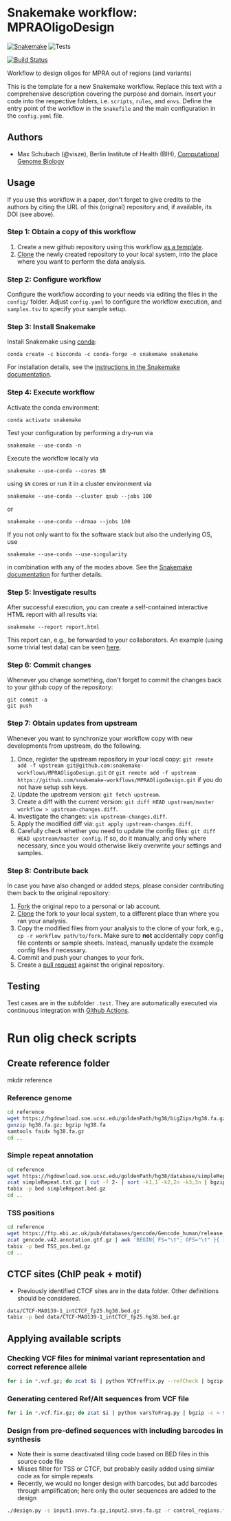 # Snakemake workflow: MPRAOligoDesign

[![Snakemake](https://img.shields.io/badge/snakemake-≥7.15.2-brightgreen.svg)](https://snakemake.bitbucket.io)
![Tests](https://github.com/kircherlab/MPRAOligoDesign/workflows/Tests/badge.svg)

[![Build Status](https://travis-ci.org/snakemake-workflows/MPRAOligoDesign.svg?branch=master)](https://travis-ci.org/snakemake-workflows/MPRAOligoDesign)

Workflow to design oligos for MPRA out of regions (and variants)

This is the template for a new Snakemake workflow. Replace this text with a comprehensive description covering the purpose and domain.
Insert your code into the respective folders, i.e. `scripts`, `rules`, and `envs`. Define the entry point of the workflow in the `Snakefile` and the main configuration in the `config.yaml` file.

## Authors

* Max Schubach (@visze), Berlin Institute of Health (BIH), [Computational Genome Biology](https://kircherlab.bihealth.org)

## Usage

If you use this workflow in a paper, don't forget to give credits to the authors by citing the URL of this (original) repository and, if available, its DOI (see above).

### Step 1: Obtain a copy of this workflow

1. Create a new github repository using this workflow [as a template](https://help.github.com/en/articles/creating-a-repository-from-a-template).
2. [Clone](https://help.github.com/en/articles/cloning-a-repository) the newly created repository to your local system, into the place where you want to perform the data analysis.

### Step 2: Configure workflow

Configure the workflow according to your needs via editing the files in the `config/` folder. Adjust `config.yaml` to configure the workflow execution, and `samples.tsv` to specify your sample setup.

### Step 3: Install Snakemake

Install Snakemake using [conda](https://conda.io/projects/conda/en/latest/user-guide/install/index.html):

    conda create -c bioconda -c conda-forge -n snakemake snakemake

For installation details, see the [instructions in the Snakemake documentation](https://snakemake.readthedocs.io/en/stable/getting_started/installation.html).

### Step 4: Execute workflow

Activate the conda environment:

    conda activate snakemake

Test your configuration by performing a dry-run via

    snakemake --use-conda -n

Execute the workflow locally via

    snakemake --use-conda --cores $N

using `$N` cores or run it in a cluster environment via

    snakemake --use-conda --cluster qsub --jobs 100

or

    snakemake --use-conda --drmaa --jobs 100

If you not only want to fix the software stack but also the underlying OS, use

    snakemake --use-conda --use-singularity

in combination with any of the modes above.
See the [Snakemake documentation](https://snakemake.readthedocs.io/en/stable/executable.html) for further details.

### Step 5: Investigate results

After successful execution, you can create a self-contained interactive HTML report with all results via:

    snakemake --report report.html

This report can, e.g., be forwarded to your collaborators.
An example (using some trivial test data) can be seen [here](https://cdn.rawgit.com/snakemake-workflows/rna-seq-kallisto-sleuth/master/.test/report.html).

### Step 6: Commit changes

Whenever you change something, don't forget to commit the changes back to your github copy of the repository:

    git commit -a
    git push

### Step 7: Obtain updates from upstream

Whenever you want to synchronize your workflow copy with new developments from upstream, do the following.

1. Once, register the upstream repository in your local copy: `git remote add -f upstream git@github.com:snakemake-workflows/MPRAOligoDesign.git` or `git remote add -f upstream https://github.com/snakemake-workflows/MPRAOligoDesign.git` if you do not have setup ssh keys.
2. Update the upstream version: `git fetch upstream`.
3. Create a diff with the current version: `git diff HEAD upstream/master workflow > upstream-changes.diff`.
4. Investigate the changes: `vim upstream-changes.diff`.
5. Apply the modified diff via: `git apply upstream-changes.diff`.
6. Carefully check whether you need to update the config files: `git diff HEAD upstream/master config`. If so, do it manually, and only where necessary, since you would otherwise likely overwrite your settings and samples.


### Step 8: Contribute back

In case you have also changed or added steps, please consider contributing them back to the original repository:

1. [Fork](https://help.github.com/en/articles/fork-a-repo) the original repo to a personal or lab account.
2. [Clone](https://help.github.com/en/articles/cloning-a-repository) the fork to your local system, to a different place than where you ran your analysis.
3. Copy the modified files from your analysis to the clone of your fork, e.g., `cp -r workflow path/to/fork`. Make sure to **not** accidentally copy config file contents or sample sheets. Instead, manually update the example config files if necessary.
4. Commit and push your changes to your fork.
5. Create a [pull request](https://help.github.com/en/articles/creating-a-pull-request) against the original repository.

## Testing

Test cases are in the subfolder `.test`. They are automatically executed via continuous integration with [Github Actions](https://github.com/features/actions).



# Run olig check scripts


## Create reference folder

mkdir reference

### Reference genome

```bash
cd reference
wget https://hgdownload.soe.ucsc.edu/goldenPath/hg38/bigZips/hg38.fa.gz
gunzip hg38.fa.gz; bgzip hg38.fa
samtools faidx hg38.fa.gz
cd ..
```

### Simple repeat annotation

```bash
cd reference
wget https://hgdownload.soe.ucsc.edu/goldenPath/hg38/database/simpleRepeat.txt.gz
zcat simpleRepeat.txt.gz | cut -f 2- | sort -k1,1 -k2,2n -k3,3n | bgzip -c > simpleRepeat.bed.gz
tabix -p bed simpleRepeat.bed.gz
cd ..
```

### TSS positions

```bash
cd reference
wget https://ftp.ebi.ac.uk/pub/databases/gencode/Gencode_human/release_42/gencode.v42.annotation.gtf.gz
zcat gencode.v42.annotation.gtf.gz | awk 'BEGIN{ FS="\t"; OFS="\t" }{ if ($3 == "transcript") { if ($7 == "+") { print $1,$4-1,$4,".",0,"+" } else { print $1,$5-1,$5,".",0,"-" } } }' | sort -k1,1 -k2,2n -u | bgzip -c > TSS_pos.bed.gz
tabix -p bed TSS_pos.bed.gz
cd ..
```

## CTCF sites (ChIP peak + motif)

- Previously identified CTCF sites are in the data folder. Other definitions should be considered.

```bash
data/CTCF-MA0139-1_intCTCF_fp25.hg38.bed.gz
tabix -p bed data/CTCF-MA0139-1_intCTCF_fp25.hg38.bed.gz
```

## Applying available scripts

### Checking VCF files for minimal variant representation and correct reference allele

```bash
for i in *.vcf.gz; do zcat $i | python VCFrefFix.py --refCheck | bgzip -c > ${i/.vcf.gz/.fix.vcf.gz}; done
```

### Generating centered Ref/Alt sequences from VCF file

```bash
for i in *.vcf.fix.gz; do zcat $i | python varsToFrag.py | bgzip -c > ${i/.vcf.fix.gz/snvs.fa.gz}; done
```

### Design from pre-defined sequences with including barcodes in synthesis
- Note their is some deactivated tiling code based on BED files in this source code file
- Misses filter for TSS or CTCF, but probably easily added using similar code as for simple repeats
- Recently, we would no longer design with barcodes, but add barcodes through amplification; here only the outer sequences are added to the design 

```bash
./design.py -s input1.snvs.fa.gz,input2.snvs.fa.gz -r control_regions.fa.gz -o new_design.tsv 
```

